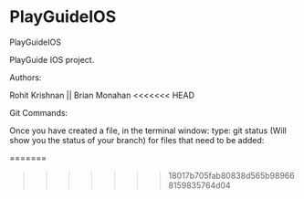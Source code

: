 PlayGuideIOS
============

PlayGuideIOS

PlayGuide IOS project.

Authors:

Rohit Krishnan || Brian Monahan
<<<<<<< HEAD


Git Commands:

Once you have created a file, in the terminal window:
type:
  git status
     (Will show you the status of your branch)
    for files that need to be added:


=======
>>>>>>> 18017b705fab80838d565b989668159835764d04
